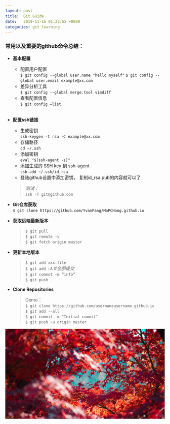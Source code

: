```yaml
---
layout: post
title:  Git Guide
date:   2019-11-16 01:22:55 +0800
categories: git learning
---
```

### 常用以及重要的github命令总结：


* **基本配置**
   + 配置用户配置  
   `$ git config --global user.name "hello myself"`
   `$ git config --global user.email example@xx.com`
   + 差异分析工具  
   `$ git config --global merge.tool vimdiff`
   + 查看配置信息  
   `$ git config –list`
<br></br>
* **配置ssh链接**

   + 生成密钥  
   `ssh-keygen -t rsa -C example@xx.com`
   + 存储路径  
   `cd ~/.ssh`
   + 添加密钥  
   `eval "$(ssh-agent -s)"`
   + 添加生成的 SSH key 到 ssh-agent  
   `ssh-add ~/.ssh/id_rsa`
   + 登陆github设置中添加密钥， 复制id_rsa.pub的内容就可以了  
	>*测试：*  
   `ssh -T git@github.com`

* **Git仓库获取**  
	`$ git clone https://github.com/YvanPang/MoPCHong.github.io`

* **获取远端最新版本**
	>`$ git pull`  
	`$ git remote -v`  
	`$ git fetch origin master`

* **更新本地版本**
   	>`$ git add xxx.file`  
   `$ git add –A`    *#全部提交*  
   `$ git commot –m “info”`  
   `$ git push` </br>

* **Clone Repositories**
	>Demo：  
`$ git clone https://github.com/usernameusername.github.io`  
 `$ git add --all`  
 `$ git commit -m "Initial commit"`    
 `$ git push -u origin master`  


![avatar](/assets/images/header_bg.jpg)